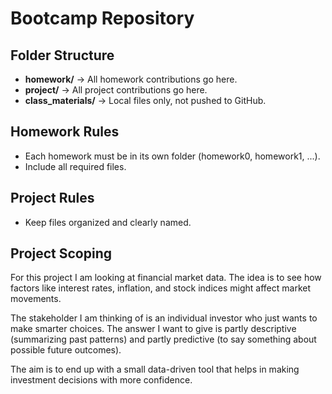# Bootcamp Repository

## Folder Structure
- **homework/** → All homework contributions go here.
- **project/** → All project contributions go here.
- **class_materials/** → Local files only, not pushed to GitHub.

## Homework Rules
- Each homework must be in its own folder (homework0, homework1, ...).
- Include all required files.

## Project Rules
- Keep files organized and clearly named.

## Project Scoping
For this project I am looking at financial market data. The idea is to see how factors like interest rates, inflation, and stock indices might affect market movements.  

The stakeholder I am thinking of is an individual investor who just wants to make smarter choices. The answer I want to give is partly descriptive (summarizing past patterns) and partly predictive (to say something about possible future outcomes).  

The aim is to end up with a small data-driven tool that helps in making investment decisions with more confidence.
